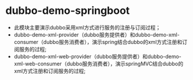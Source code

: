 # dubbo-demo-springboot
* 此模块主要演示dubbo采用xml方式进行服务的注册与订阅过程；
* dubbo-demo-xml-provider（dubbo服务提供者）和dubbo-demo-xml-consumer（dubbo服务消费者），演示spring结合dubbo的xml方式注册和订阅服务的过程;
* dubbo-demo-xml-web-provider（dubbo服务提供者）和dubbo-demo-xml-web-consumer（dubbo服务消费者），演示springMVC结合dubbo的xml方式注册和订阅服务的过程;